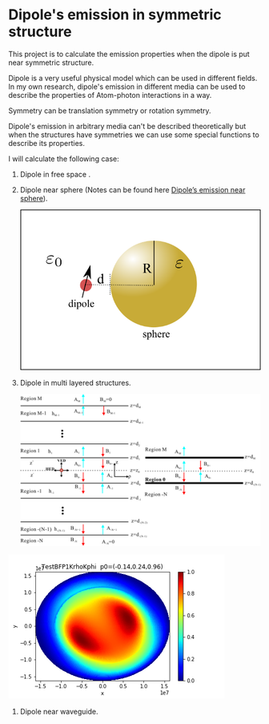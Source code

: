 # Dipole's emission in symmetric structure



This project is to calculate the emission properties when the dipole is put near symmetric structure.

Dipole is a very useful physical model which can be used in different fields. In my own research, dipole's emission in different media can be used to describe the properties of Atom-photon interactions in a way.  

Symmetry can be translation symmetry or rotation symmetry.

Dipole's emission in arbitrary media can't be described theoretically but when the structures have symmetries we can use some special functions to describe its properties.

I will calculate the following case:

1. Dipole in free space .

2. Dipole near sphere (Notes can be found here [Dipole’s emission near sphere](https://knifelees3.github.io/2020/06/20/A_En_DipoleEmissionNearSphere/#Introduction)).

   ![](https://raw.githubusercontent.com/knifelees3/my_pictures/master/picgoup/20200107214942441_16601.png)

3. Dipole in multi layered structures.

   ![](https://raw.githubusercontent.com/knifelees3/my_pictures/master/picgoup/20200223215829792_1734.jpg)

![](https://raw.githubusercontent.com/knifelees3/DipoleEmissionInSymmetricStructure/master/02-Dipole-In-Multilayer/Figures/picture__TestBFP1KrhoKphi_p0_-0.14_0.24_0.96_.png)

1.   Dipole near waveguide.



